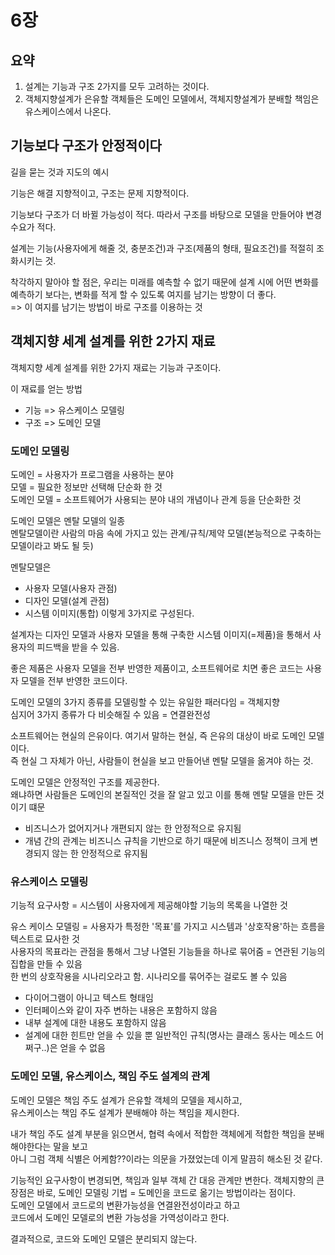 # 6장

## 요약
1. 설계는 기능과 구조 2가지를 모두 고려하는 것이다.
2. 객체지향설계가 은유할 객체들은 도메인 모델에서, 객체지향설계가 분배할 책임은 유스케이스에서 나온다.

## 기능보다 구조가 안정적이다
길을 묻는 것과 지도의 예시

기능은 해결 지향적이고, 구조는 문제 지향적이다.

기능보다 구조가 더 바뀔 가능성이 적다. 따라서 구조를 바탕으로 모델을 만들어야 변경 수요가 적다.

설계는 기능(사용자에게 해줄 것, 충분조건)과 구조(제품의 형태, 필요조건)를 적절히 조화시키는 것.

착각하지 말아야 할 점은, 우리는 미래를 예측할 수 없기 때문에 설계 시에 어떤 변화를 예측하기 보다는,
변화를 적게 할 수 있도록 여지를 남기는 방향이 더 좋다.<br>
=> 이 여지를 남기는 방법이 바로 구조를 이용하는 것

## 객체지향 세계 설계를 위한 2가지 재료
객체지향 세계 설계를 위한 2가지 재료는 기능과 구조이다.

이 재료를 얻는 방법
- 기능 => 유스케이스 모델링
- 구조 => 도메인 모델

### 도메인 모델링
도메인 = 사용자가 프로그램을 사용하는 분야<br>
모델 = 필요한 정보만 선택해 단순화 한 것<br>
도메인 모델 = 소프트웨어가 사용되는 분야 내의 개념이나 관계 등을 단순화한 것

도메인 모델은 멘탈 모델의 일종<br>
멘탈모델이란 사람의 마음 속에 가지고 있는 관계/규칙/제약 모델(본능적으로 구축하는 모델이라고 봐도 될 듯)

멘탈모델은 
- 사용자 모델(사용자 관점)
- 디자인 모델(설계 관점)
- 시스템 이미지(통합)
이렇게 3가지로 구성된다.

설계자는 디자인 모델과 사용자 모델을 통해 구축한 시스템 이미지(=제품)을 통해서 사용자의 피드백을 받을 수 있음.

좋은 제품은 사용자 모델을 전부 반영한 제품이고, 소프트웨어로 치면 좋은 코드는 사용자 모델을 전부 반영한 코드이다.

도메인 모델의 3가지 종류를 모델링할 수 있는 유일한 패러다임 = 객체지향<br>
심지어 3가지 종류가 다 비슷해질 수 있음 = 연결완전성

소프트웨어는 현실의 은유이다. 여기서 말하는 현실, 즉 은유의 대상이 바로 도메인 모델이다.<br>
즉 현실 그 자체가 아닌, 사람들이 현실을 보고 만들어낸 멘탈 모델을 옮겨야 하는 것.

도메인 모델은 안정적인 구조를 제공한다.<br>
왜냐하면 사람들은 도메인의 본질적인 것을 잘 알고 있고 이를 통해 멘탈 모델을 만든 것이기 떄문
- 비즈니스가 없어지거나 개편되지 않는 한 안정적으로 유지됨
- 개념 간의 관계는 비즈니스 규칙을 기반으로 하기 때문에 비즈니스 정책이 크게 변경되지 않는 한 안정적으로 유지됨

### 유스케이스 모델링
기능적 요구사항 = 시스템이 사용자에게 제공해야할 기능의 목록을 나열한 것

유스 케이스 모델링 = 사용자가 특정한 '목표'를 가지고 시스템과 '상호작용'하는 흐름을 텍스트로 묘사한 것<br>
사용자의 목표라는 관점을 통해서 그냥 나열된 기능들을 하나로 묶어줌 = 연관된 기능의 집합을 만들 수 있음<br>
한 번의 상호작용을 시나리오라고 함. 시나리오를 묶어주는 걸로도 볼 수 있음

- 다이어그램이 아니고 텍스트 형태임
- 인터페이스와 같이 자주 변하는 내용은 포함하지 않음
- 내부 설계에 대한 내용도 포함하지 않음
- 설계에 대한 힌트만 얻을 수 있을 뿐 일반적인 규칙(명사는 클래스 동사는 메소드 어쩌구..)은 얻을 수 없음

### 도메인 모델, 유스케이스, 책임 주도 설계의 관계
도메인 모델은 책임 주도 설계가 은유할 객체의 모델을 제시하고,<br>
유스케이스는 책임 주도 설계가 분배해야 하는 책임을 제시한다.

내가 책임 주도 설계 부분을 읽으면서, 협력 속에서 적합한 객체에게 적합한 책임을 분배해야한다는 말을 보고<br>
아니 그럼 객체 식별은 어케함??이라는 의문을 가졌었는데 이게 말끔히 해소된 것 같다.

기능적인 요구사항이 변경되면, 책임과 일부 객체 간 대응 관계만 변한다.
객체지향의 큰 장점은 바로, 도메인 모델링 기법 = 도메인을 코드로 옮기는 방법이라는 점이다.<br>
도메인 모델에서 코드로의 변환가능성을 연결완전성이라고 하고<br>
코드에서 도메인 모델로의 변환 가능성을 가역성이라고 한다.

결과적으로, 코드와 도메인 모델은 분리되지 않는다.